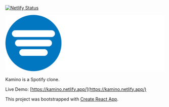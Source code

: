 [![Netlify Status](https://api.netlify.com/api/v1/badges/16a111f1-5cbb-450f-b13a-b81a2665e0bd/deploy-status)](https://app.netlify.com/sites/nostalgic-curie-c2cfa8/deploys)

![Kamino Logo](/src/images/kamino-brand.png)

Kamino is a Spotify clone.

Live Demo: [https://kamino.netlify.app/](https://kamino.netlify.app/)

This project was bootstrapped with [Create React App](https://github.com/facebook/create-react-app).

